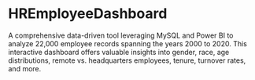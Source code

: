 # HREmployeeDashboard
A comprehensive data-driven tool leveraging MySQL and Power BI to analyze 22,000 employee records spanning the years 2000 to 2020. This interactive dashboard offers valuable insights into gender, race, age distributions, remote vs. headquarters employees, tenure, turnover rates, and more. 
